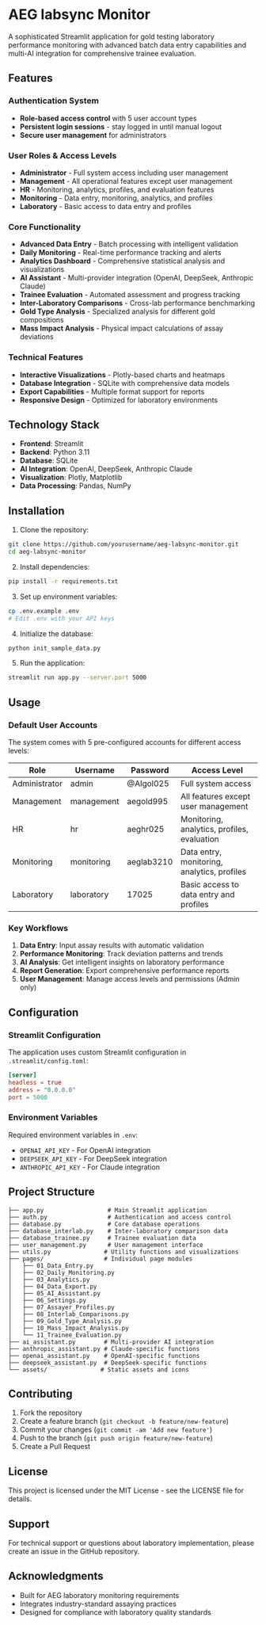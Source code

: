 # AEG labsync Monitor

A sophisticated Streamlit application for gold testing laboratory performance monitoring with advanced batch data entry capabilities and multi-AI integration for comprehensive trainee evaluation.

## Features

### Authentication System
- **Role-based access control** with 5 user account types
- **Persistent login sessions** - stay logged in until manual logout
- **Secure user management** for administrators

### User Roles & Access Levels
- **Administrator** - Full system access including user management
- **Management** - All operational features except user management
- **HR** - Monitoring, analytics, profiles, and evaluation features
- **Monitoring** - Data entry, monitoring, analytics, and profiles
- **Laboratory** - Basic access to data entry and profiles

### Core Functionality
- **Advanced Data Entry** - Batch processing with intelligent validation
- **Daily Monitoring** - Real-time performance tracking and alerts
- **Analytics Dashboard** - Comprehensive statistical analysis and visualizations
- **AI Assistant** - Multi-provider integration (OpenAI, DeepSeek, Anthropic Claude)
- **Trainee Evaluation** - Automated assessment and progress tracking
- **Inter-Laboratory Comparisons** - Cross-lab performance benchmarking
- **Gold Type Analysis** - Specialized analysis for different gold compositions
- **Mass Impact Analysis** - Physical impact calculations of assay deviations

### Technical Features
- **Interactive Visualizations** - Plotly-based charts and heatmaps
- **Database Integration** - SQLite with comprehensive data models
- **Export Capabilities** - Multiple format support for reports
- **Responsive Design** - Optimized for laboratory environments

## Technology Stack

- **Frontend**: Streamlit
- **Backend**: Python 3.11
- **Database**: SQLite
- **AI Integration**: OpenAI, DeepSeek, Anthropic Claude
- **Visualization**: Plotly, Matplotlib
- **Data Processing**: Pandas, NumPy

## Installation

1. Clone the repository:
```bash
git clone https://github.com/yourusername/aeg-labsync-monitor.git
cd aeg-labsync-monitor
```

2. Install dependencies:
```bash
pip install -r requirements.txt
```

3. Set up environment variables:
```bash
cp .env.example .env
# Edit .env with your API keys
```

4. Initialize the database:
```bash
python init_sample_data.py
```

5. Run the application:
```bash
streamlit run app.py --server.port 5000
```

## Usage

### Default User Accounts

The system comes with 5 pre-configured accounts for different access levels:

| Role | Username | Password | Access Level |
|------|----------|----------|--------------|
| Administrator | admin | @Algol025 | Full system access |
| Management | management | aegold995 | All features except user management |
| HR | hr | aeghr025 | Monitoring, analytics, profiles, evaluation |
| Monitoring | monitoring | aeglab3210 | Data entry, monitoring, analytics, profiles |
| Laboratory | laboratory | 17025 | Basic access to data entry and profiles |

### Key Workflows

1. **Data Entry**: Input assay results with automatic validation
2. **Performance Monitoring**: Track deviation patterns and trends
3. **AI Analysis**: Get intelligent insights on laboratory performance
4. **Report Generation**: Export comprehensive performance reports
5. **User Management**: Manage access levels and permissions (Admin only)

## Configuration

### Streamlit Configuration
The application uses custom Streamlit configuration in `.streamlit/config.toml`:
```toml
[server]
headless = true
address = "0.0.0.0"
port = 5000
```

### Environment Variables
Required environment variables in `.env`:
- `OPENAI_API_KEY` - For OpenAI integration
- `DEEPSEEK_API_KEY` - For DeepSeek integration  
- `ANTHROPIC_API_KEY` - For Claude integration

## Project Structure

```
├── app.py                  # Main Streamlit application
├── auth.py                 # Authentication and access control
├── database.py             # Core database operations
├── database_interlab.py    # Inter-laboratory comparison data
├── database_trainee.py     # Trainee evaluation data
├── user_management.py      # User management interface
├── utils.py               # Utility functions and visualizations
├── pages/                 # Individual page modules
│   ├── 01_Data_Entry.py
│   ├── 02_Daily_Monitoring.py
│   ├── 03_Analytics.py
│   ├── 04_Data_Export.py
│   ├── 05_AI_Assistant.py
│   ├── 06_Settings.py
│   ├── 07_Assayer_Profiles.py
│   ├── 08_Interlab_Comparisons.py
│   ├── 09_Gold_Type_Analysis.py
│   ├── 10_Mass_Impact_Analysis.py
│   └── 11_Trainee_Evaluation.py
├── ai_assistant.py        # Multi-provider AI integration
├── anthropic_assistant.py # Claude-specific functions
├── openai_assistant.py    # OpenAI-specific functions
├── deepseek_assistant.py  # DeepSeek-specific functions
└── assets/               # Static assets and icons
```

## Contributing

1. Fork the repository
2. Create a feature branch (`git checkout -b feature/new-feature`)
3. Commit your changes (`git commit -am 'Add new feature'`)
4. Push to the branch (`git push origin feature/new-feature`)
5. Create a Pull Request

## License

This project is licensed under the MIT License - see the LICENSE file for details.

## Support

For technical support or questions about laboratory implementation, please create an issue in the GitHub repository.

## Acknowledgments

- Built for AEG laboratory monitoring requirements
- Integrates industry-standard assaying practices
- Designed for compliance with laboratory quality standards
